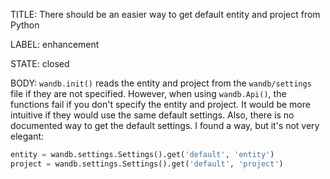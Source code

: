 TITLE:
There should be an easier way to get default entity and project from Python

LABEL:
enhancement

STATE:
closed

BODY:
`wandb.init()` reads the entity and project from the `wandb/settings` file if they are not specified. However, when using `wandb.Api()`, the functions fail if you don't specify the entity and project. It would be more intuitive if they would use the same default settings. Also, there is no documented way to get the default settings. I found a way, but it's not very elegant:
```python
entity = wandb.settings.Settings().get('default', 'entity')
project = wandb.settings.Settings().get('default', 'project')
```

